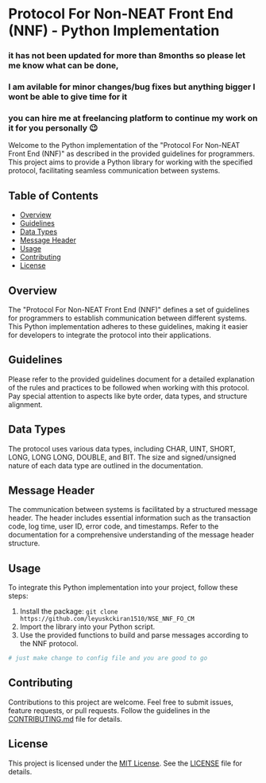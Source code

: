 # Protocol For Non-NEAT Front End (NNF) - Python Implementation
### it has not been updated for more than 8months so please let me know what can be done,
### I am avilable for minor changes/bug fixes but anything bigger I wont be able to give time for it
### you can hire me at freelancing platform to continue my work on it for you personally 😉

Welcome to the Python implementation of the "Protocol For Non-NEAT Front End (NNF)" as described in the provided guidelines for programmers. This project aims to provide a Python library for working with the specified protocol, facilitating seamless communication between systems.

## Table of Contents
- [Overview](#overview)
- [Guidelines](#guidelines)
- [Data Types](#data-types)
- [Message Header](#message-header)
- [Usage](#usage)
- [Contributing](#contributing)
- [License](#license)

## Overview

The "Protocol For Non-NEAT Front End (NNF)" defines a set of guidelines for programmers to establish communication between different systems. This Python implementation adheres to these guidelines, making it easier for developers to integrate the protocol into their applications.

## Guidelines

Please refer to the provided guidelines document for a detailed explanation of the rules and practices to be followed when working with this protocol. Pay special attention to aspects like byte order, data types, and structure alignment.

## Data Types

The protocol uses various data types, including CHAR, UINT, SHORT, LONG, LONG LONG, DOUBLE, and BIT. The size and signed/unsigned nature of each data type are outlined in the documentation.

## Message Header

The communication between systems is facilitated by a structured message header. The header includes essential information such as the transaction code, log time, user ID, error code, and timestamps. Refer to the documentation for a comprehensive understanding of the message header structure.

## Usage

To integrate this Python implementation into your project, follow these steps:

1. Install the package: `git clone https://github.com/leyuskckiran1510/NSE_NNF_FO_CM`
2. Import the library into your Python script.
3. Use the provided functions to build and parse messages according to the NNF protocol.

```python
# just make change to config file and you are good to go
```

## Contributing

Contributions to this project are welcome. Feel free to submit issues, feature requests, or pull requests. Follow the guidelines in the [CONTRIBUTING.md](CONTRIBUTING.md) file for details.

## License

This project is licensed under the [MIT License](LICENSE). See the [LICENSE](LICENSE) file for details.
